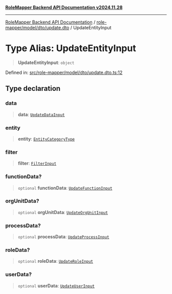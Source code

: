 [**RoleMapper Backend API Documentation v2024.11.28**](../../../../../README.md)

***

[RoleMapper Backend API Documentation](../../../../../modules.md) / [role-mapper/model/dto/update.dto](../README.md) / UpdateEntityInput

# Type Alias: UpdateEntityInput

> **UpdateEntityInput**: `object`

Defined in: [src/role-mapper/model/dto/update.dto.ts:12](https://github.com/FlowCraft-AG/RoleMapper/blob/cdd9e5010cc7adeee46f58ea0abd91d186332c1d/backend/src/role-mapper/model/dto/update.dto.ts#L12)

## Type declaration

### data

> **data**: [`UpdateDataInput`](../../../input/update.input/type-aliases/UpdateDataInput.md)

### entity

> **entity**: [`EntityCategoryType`](../../../entity/entities.entity/type-aliases/EntityCategoryType.md)

### filter

> **filter**: [`FilterInput`](../../../input/filter.input/type-aliases/FilterInput.md)

### functionData?

> `optional` **functionData**: [`UpdateFunctionInput`](../../../input/update.input/type-aliases/UpdateFunctionInput.md)

### orgUnitData?

> `optional` **orgUnitData**: [`UpdateOrgUnitInput`](../../../input/update.input/type-aliases/UpdateOrgUnitInput.md)

### processData?

> `optional` **processData**: [`UpdateProcessInput`](../../../input/update.input/type-aliases/UpdateProcessInput.md)

### roleData?

> `optional` **roleData**: [`UpdateRoleInput`](../../../input/update.input/type-aliases/UpdateRoleInput.md)

### userData?

> `optional` **userData**: [`UpdateUserInput`](../../../input/update.input/type-aliases/UpdateUserInput.md)
